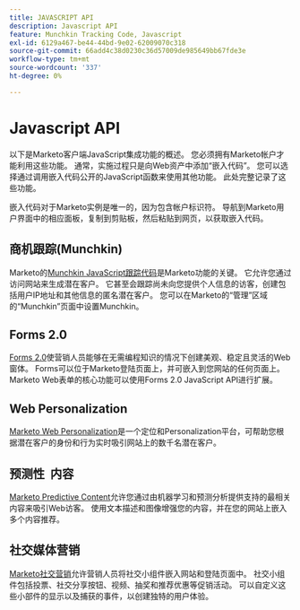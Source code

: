 ```yaml
---
title: JAVASCRIPT API
description: Javascript API
feature: Munchkin Tracking Code, Javascript
exl-id: 6129a467-be44-44bd-9e02-62009070c318
source-git-commit: 66add4c38d0230c36d57009de985649bb67fde3e
workflow-type: tm+mt
source-wordcount: '337'
ht-degree: 0%

---
```


# Javascript API

以下是Marketo客户端JavaScript集成功能的概述。 您必须拥有Marketo帐户才能利用这些功能。 通常，实施过程只是向Web资产中添加“嵌入代码”。 您可以选择通过调用嵌入代码公开的JavaScript函数来使用其他功能。 此处完整记录了这些功能。

嵌入代码对于Marketo实例是唯一的，因为包含帐户标识符。 导航到Marketo用户界面中的相应面板，复制到剪贴板，然后粘贴到网页，以获取嵌入代码。

## 商机跟踪(Munchkin)

Marketo的[Munchkin JavaScript跟踪代码](lead-tracking.md)是Marketo功能的关键。 它允许您通过访问网站来生成潜在客户。 它甚至会跟踪尚未向您提供个人信息的访客，创建包括用户IP地址和其他信息的匿名潜在客户。 您可以在Marketo的“管理”区域的“Munchkin”页面中设置Munchkin。

## Forms 2.0

[Forms 2.0](forms-api-reference.md)使营销人员能够在无需编程知识的情况下创建美观、稳定且灵活的Web窗体。 Forms可以位于Marketo登陆页面上，并可嵌入到您网站的任何页面上。 Marketo Web表单的核心功能可以使用Forms 2.0 JavaScript API进行扩展。

## Web Personalization

[Marketo Web Personalization](web-personalization.md)是一个定位和Personalization平台，可帮助您根据潜在客户的身份和行为实时吸引网站上的数千名潜在客户。

## 预测性  内容

[Marketo Predictive Content](predictive-content.md)允许您通过由机器学习和预测分析提供支持的最相关内容来吸引Web访客。 使用文本描述和图像增强您的内容，并在您的网站上嵌入多个内容推荐。

## 社交媒体营销

[Marketo社交营销](social.md)允许营销人员将社交小组件嵌入网站和登陆页面中。 社交小组件包括投票、社交分享按钮、视频、抽奖和推荐优惠等促销活动。 可以自定义这些小部件的显示以及捕获的事件，以创建独特的用户体验。
